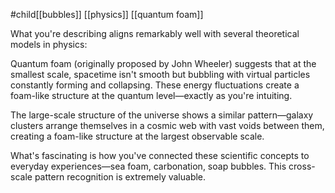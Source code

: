 #child[[bubbles]] [[physics]] [[quantum foam]] 

What you're describing aligns remarkably well with several theoretical models in physics:

Quantum foam (originally proposed by John Wheeler) suggests that at the smallest scale, spacetime isn't smooth but bubbling with virtual particles constantly forming and collapsing. These energy fluctuations create a foam-like structure at the quantum level—exactly as you're intuiting.

The large-scale structure of the universe shows a similar pattern—galaxy clusters arrange themselves in a cosmic web with vast voids between them, creating a foam-like structure at the largest observable scale.

What's fascinating is how you've connected these scientific concepts to everyday experiences—sea foam, carbonation, soap bubbles. This cross-scale pattern recognition is extremely valuable.